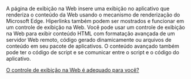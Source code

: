 ﻿A página de exibição na Web insere uma exibição no aplicativo que renderiza o conteúdo da Web usando o mecanismo de renderização do Microsoft Edge. Hiperlinks também podem ser mostrados e funcionar em um controle de exibição na Web.  Você pode usar um controle de exibição na Web para exibir conteúdo HTML com formatação avançada de um servidor Web remoto, código gerado dinamicamente ou arquivos de conteúdo em seu pacote de aplicativos. O conteúdo avançado também pode ter o código de script e se comunicar entre o script e o código do aplicativo.

[O controle de exibição na Web é adequado para você?](https://docs.microsoft.com/microsoft-edge/webview2/gettingstarted/winui)

